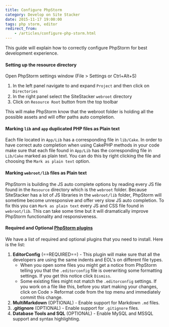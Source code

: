 ```yaml
---
title: Configure PhpStorm
category: Develop on Site Stacker
date: 2015-11-17 19:00:00
tags: php storm, editor
redirect_from:
    - /articles/configure-php-storm.html
---
```


This guide will explain how to correctly configure PhpStorm for best development experience.

#### Setting up the resource directory

Open PhpStorm settings window (File > Settings or Ctrl+Alt+S)

1. In the left panel navigate to and expand `Project` and then click on `Directories`
2. In the right panel select the SiteStacker `webroot` directory
3. Click on `Resource Root` button from the top toolbar

<note>
This will make PhpStorm know that the webroot folder is holding all the possible assets and will offer paths auto completion.
</note>

#### Marking `lib` and `app` duplicated PHP files as Plain text  
Each file located in `App/Lib` has a corresponding file in `lib/Cake`. In order to have correct auto completion when using CakePHP methods in your code make sure that each file found in `App/Lib` has the corresponding file in `Lib/Cake` marked as plain text. You can do this by right clicking the file and choosing the `Mark as plain text` option.

#### Marking `webroot/lib` files as Plain text
PhpStorm is building the JS auto complete options by reading every JS file found in the `Resource` directory which is the `webroot` folder. Because SiteStacker has a lot of JS libraries in the `webroot/lib` folder, PhpStorm will sometime become unresponsive and offer very slow JS auto completion. To fix this you can `Mark as plain text` every JS and CSS file found in `webroot/lib`. This can take some time but it will dramatically improve PhpStorm functionality and responsiveness.

#### Required and Optional [PhpStorm plugins](https://www.jetbrains.com/phpstorm/help/installing-updating-and-uninstalling-repository-plugins.html)
We have a list of required and optional plugins that you need to install. Here is the list:

1. **EditorConfig** (==REQUIRED==) - This plugin will make sure that all the developers are using the same indents and EOL's on different file types.
    - When you open some files you might get a notice from PhpStorm telling you that the `.editorconfig` file is overwriting some formatting settings. If you get this notice click `Dismiss`.
    - Some existing files might not match the `.editorconfig` settings. If you work on a file like this, before you start making your changes, click on Code > Reformat code from the top menu and immediately commit this change.
2. **MultiMarkdown** (OPTIONAL) - Enable support for Markdown `.md` files.
3. **.gitignore** (OPTIONAL) - Enable support for `.gitignore` files.
4. **Database Tools and SQL** (OPTIONAL) - Enable MySQL and MSSQL support and syntax highlighting.